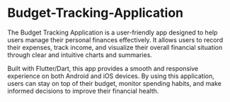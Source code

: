 # Budget-Tracking-Application
The Budget Tracking Application is a user-friendly app designed to help users manage their personal finances effectively. It allows users to record their expenses, track income, and visualize their overall financial situation through clear and intuitive charts and summaries.

Built with Flutter/Dart, this app provides a smooth and responsive experience on both Android and iOS devices. By using this application, users can stay on top of their budget, monitor spending habits, and make informed decisions to improve their financial health.

